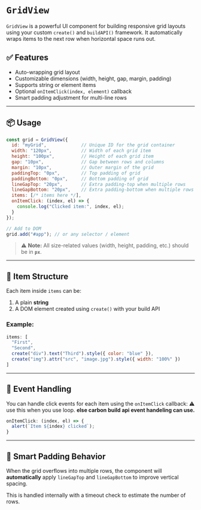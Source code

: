 # `GridView`

`GridView` is a powerful UI component for building responsive grid layouts using your custom `create()` and `buildAPI()` framework. It automatically wraps items to the next row when horizontal space runs out.

## ✅ Features

- Auto-wrapping grid layout
- Customizable dimensions (width, height, gap, margin, padding)
- Supports string or element items
- Optional `onItemClick(index, element)` callback
- Smart padding adjustment for multi-line rows

---

## 📦 Usage

```javascript
const grid = GridView({
  id: "myGrid",             // Unique ID for the grid container
  width: "120px",           // Width of each grid item
  height: "100px",          // Height of each grid item
  gap: "10px",              // Gap between rows and columns
  margin: "10px",           // Outer margin of the grid
  paddingTop: "0px",        // Top padding of grid
  paddingBottom: "0px",     // Bottom padding of grid
  lineGapTop: "20px",       // Extra padding-top when multiple rows
  lineGapBottom: "20px",    // Extra padding-bottom when multiple rows
  items: [/* items here */],
  onItemClick: (index, el) => {
    console.log("Clicked item:", index, el);
  }
});

// Add to DOM
grid.add("#app"); // or any selector / element
```

> ⚠️ **Note:** All size-related values (width, height, padding, etc.) should be in **`px`**.

---

## 🧩 Item Structure

Each item inside `items` can be:

1. A plain **string**
2. A DOM element created using `create()` with your build API

### Example:

```javascript
items: [
  "First",
  "Second",
  create("div").text("Third").style({ color: "blue" }),
  create("img").attr("src", "image.jpg").style({ width: "100%" })
]
```

---

## 🔁 Event Handling

You can handle click events for each item using the `onItemClick` callback:
⚠️ use this when you use loop.
**else carbon build api event handeling can use.**
```javascript
onItemClick: (index, el) => {
  alert(`Item ${index} clicked`);
}
```

---

## 🧠 Smart Padding Behavior

When the grid overflows into multiple rows, the component will **automatically** apply `lineGapTop` and `lineGapBottom` to improve vertical spacing.

This is handled internally with a timeout check to estimate the number of rows.
